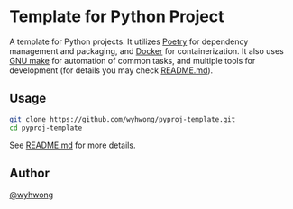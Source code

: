 # Template for Python Project

A template for Python projects. It utilizes [Poetry](https://python-poetry.org) for dependency management and packaging, and [Docker](https://www.docker.com/) for containerization. It also uses [GNU make](https://www.gnu.org/software/make/manual/make.html) for automation of common tasks, and multiple tools for development (for details you may check [README.md](./src/README.md)).

## Usage

```bash
git clone https://github.com/wyhwong/pyproj-template.git
cd pyproj-template
```

See [README.md](./src/README.md) for more details.

## Author
[@wyhwong](https://github.com/wyhwong)
